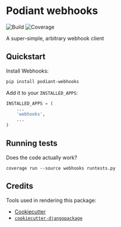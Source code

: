Podiant webhooks
================

![Build](https://git.steadman.io/podiant/webhooks/badges/master/build.svg)
![Coverage](https://git.steadman.io/podiant/webhooks/badges/master/coverage.svg)

A super-simple, arbitrary webhook client

## Quickstart

Install Webhooks:

```sh
pip install podiant-webhooks
```

Add it to your `INSTALLED_APPS`:
```python
INSTALLED_APPS = (
    ...
    'webhooks',
    ...
)
```

## Running tests

Does the code actually work?

```
coverage run --source webhooks runtests.py
```

## Credits

Tools used in rendering this package:

- [Cookiecutter](https://github.com/audreyr/cookiecutter)
- [`cookiecutter-djangopackage`](https://github.com/pydanny/cookiecutter-djangopackage)
